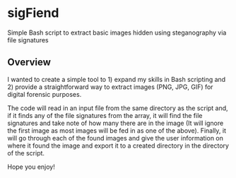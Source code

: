 # sigFiend
Simple Bash script to extract basic images hidden using steganography via file signatures

Overview
--------
I wanted to create a simple tool to 1) expand my skills in Bash scripting and 2) provide a straightforward way to extract images (PNG, JPG, GIF) for digital forensic purposes.

The code will read in an input file from the same directory as the script and, if it finds any of the file signatures from the array, it will find the file signatures and take note of how many there are in the image (It will ignore the first image as most images will be fed in as one of the above). Finally, it will go through each of the found images and give the user information on where it found the image and export it to a created directory in the directory of the script. 

Hope you enjoy!
